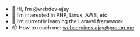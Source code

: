 - 👋 Hi, I’m @webdev-ajay
- 👀 I’m interested in PHP, Linux, AWS, etc
- 🌱 I’m currently learning the Laravel framework
- 📫 How to reach me: webservices.ajay@proton.me

<!---
webdev-ajay/webdev-ajay is a ✨ special ✨ repository because its `README.md` (this file) appears on your GitHub profile.
You can click the Preview link to take a look at your changes.
--->
